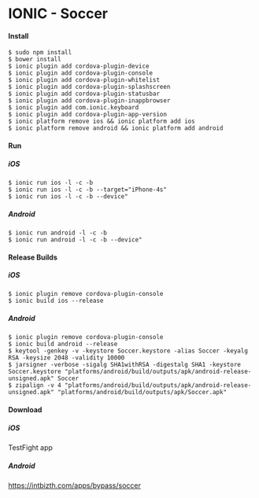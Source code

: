 IONIC - Soccer
=============================

#### Install
```
$ sudo npm install
$ bower install
$ ionic plugin add cordova-plugin-device
$ ionic plugin add cordova-plugin-console
$ ionic plugin add cordova-plugin-whitelist
$ ionic plugin add cordova-plugin-splashscreen
$ ionic plugin add cordova-plugin-statusbar
$ ionic plugin add cordova-plugin-inappbrowser
$ ionic plugin add com.ionic.keyboard
$ ionic plugin add cordova-plugin-app-version
$ ionic platform remove ios && ionic platform add ios
$ ionic platform remove android && ionic platform add android
```

#### Run
##### iOS
```shell
$ ionic run ios -l -c -b
$ ionic run ios -l -c -b --target="iPhone-4s"
$ ionic run ios -l -c -b --device"
```
##### Android
```
$ ionic run android -l -c -b
$ ionic run android -l -c -b --device"
```

#### Release Builds
##### iOS
```shell
$ ionic plugin remove cordova-plugin-console
$ ionic build ios --release
```
##### Android
```
$ ionic plugin remove cordova-plugin-console
$ ionic build android --release
$ keytool -genkey -v -keystore Soccer.keystore -alias Soccer -keyalg RSA -keysize 2048 -validity 10000
$ jarsigner -verbose -sigalg SHA1withRSA -digestalg SHA1 -keystore Soccer.keystore "platforms/android/build/outputs/apk/android-release-unsigned.apk" Soccer
$ zipalign -v 4 "platforms/android/build/outputs/apk/android-release-unsigned.apk" "platforms/android/build/outputs/apk/Soccer.apk"
```

#### Download
##### iOS
TestFight app
##### Android
https://intbizth.com/apps/bypass/soccer

